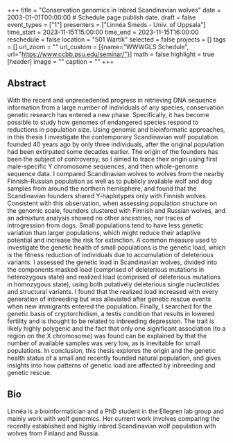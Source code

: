 +++
title = "Conservation genomics in inbred Scandinavian wolves"
date = 2003-01-01T00:00:00  # Schedule page publish date.
draft = false
event_types = ["1"]
presenters = ["Linnéa Smeds - Univ. of Uppsala"]
time_start = 2023-11-15T15:00:00
time_end = 2023-11-15T16:00:00
reschedule = false
location = "501 Wartik"
selected = false
projects = []
tags = []
url_zoom = ""
url_custom = [{name="WWWGLS Schedule", url="https://www.ccbb.psu.edu/seminar/"}]
math = false
highlight = true
[header]
image = ""
caption = ""
+++

## Abstract

With the recent and unprecedented progress in retrieving DNA sequence information from a large number of individuals of any species, conservation genetic research has entered a new phase. Specifically, it has become possible to study how genomes of endangered species respond to reductions in population size. Using genomic and bioinformatic approaches, in this thesis I investigate the contemporary Scandinavian wolf population founded 40 years ago by only three individuals, after the original population had been extirpated some decades earlier. The origin of the founders has been the subject of controversy, so I aimed to trace their origin using first male-specific Y chromosome sequences, and then whole-genome sequence data. I compared Scandinavian wolves to wolves from the nearby Finnish-Russian population as well as to publicly available wolf and dog samples from around the northern hemisphere, and found that the Scandinavian founders shared Y-haplotypes only with Finnish wolves. Consistent with this observation, when assessing population structure on the genomic scale, founders clustered with Finnish and Russian wolves, and an admixture analysis showed no other ancestries, nor traces of introgression from dogs. 
Small populations tend to have less genetic variation than larger populations, which might reduce their adaptive potential and increase the risk for extinction. A common measure used to investigate the genetic health of small populations is the genetic load, which is the fitness reduction of individuals due to accumulation of deleterious variants. I assessed the genetic load in Scandinavian wolves, divided into the components masked load (comprised of deleterious mutations in heterozygous state) and realized load (comprised of deleterious mutations in homozygous state), using both putatively deleterious single nucleotides and structural variants. I found that the realized load increased with every generation of inbreeding but was alleviated after genetic rescue events when new immigrants entered the population. Finally, I searched for the genetic basis of cryptorchidism, a testis condition that results in lowered fertility and is thought to be related to inbreeding depression. The trait is likely highly polygenic and the fact that only one significant association (to a region on the X chromosome) was found can be explained by that the number of available samples was very low, as is inevitable for small populations. 
In conclusion, this thesis explores the origin and the genetic health status of a small and recently founded natural population, and gives insights into how patterns of genetic load are affected by inbreeding and genetic rescue.  



## Bio

Linnéa is a bioinformatician and a PhD student in the Ellegren lab group and mainly work with wolf genomics. Her current work involves comparing the recently established and highly inbred Scandinavian wolf population with wolves from Finland and Russia.
